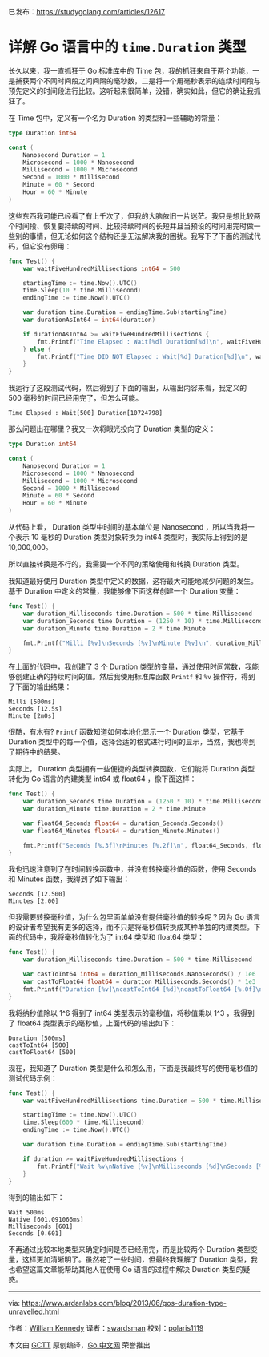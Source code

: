 已发布：https://studygolang.com/articles/12617

# 详解 Go 语言中的 `time.Duration` 类型

长久以来，我一直抓狂于 Go 标准库中的 Time 包，我的抓狂来自于两个功能，一是捕获两个不同时间段之间间隔的毫秒数，二是将一个用毫秒表示的连续时间段与预先定义的时间段进行比较。这听起来很简单，没错，确实如此，但它的确让我抓狂了。

在 Time 包中，定义有一个名为 Duration 的类型和一些辅助的常量：

```go
type Duration int64

const (
	Nanosecond Duration = 1
	Microsecond = 1000 * Nanosecond
	Millisecond = 1000 * Microsecond
	Second = 1000 * Millisecond
	Minute = 60 * Second
	Hour = 60 * Minute
)
```

这些东西我可能已经看了有上千次了，但我的大脑依旧一片迷茫。我只是想比较两个时间段、恢复要持续的时间、比较持续时间的长短并且当预设的时间用完时做一些别的事情，但无论如何这个结构还是无法解决我的困扰。我写下了下面的测试代码，但它没有卵用：

```go
func Test() {
	var waitFiveHundredMillisections int64 = 500

	startingTime := time.Now().UTC()
	time.Sleep(10 * time.Millisecond)
	endingTime := time.Now().UTC()

	var duration time.Duration = endingTime.Sub(startingTime)
	var durationAsInt64 = int64(duration)

	if durationAsInt64 >= waitFiveHundredMillisections {
		fmt.Printf("Time Elapsed : Wait[%d] Duration[%d]\n", waitFiveHundredMillisections, durationAsInt64)
	} else {
		fmt.Printf("Time DID NOT Elapsed : Wait[%d] Duration[%d]\n", waitFiveHundredMillisections, durationAsInt64)
	}
}
```

我运行了这段测试代码，然后得到了下面的输出，从输出内容来看，我定义的 500 毫秒的时间已经用完了，但怎么可能。

```
Time Elapsed : Wait[500] Duration[10724798]
```

那么问题出在哪里？我又一次将眼光投向了 Duration 类型的定义：

```go
type Duration int64

const (
	Nanosecond Duration = 1
	Microsecond = 1000 * Nanosecond
	Millisecond = 1000 * Microsecond
	Second = 1000 * Millisecond
	Minute = 60 * Second
	Hour = 60 * Minute
)
```

从代码上看， Duration 类型中时间的基本单位是 Nanosecond ，所以当我将一个表示 10 毫秒的 Duration 类型对象转换为 int64 类型时，我实际上得到的是 10,000,000。

所以直接转换是不行的，我需要一个不同的策略使用和转换 Duration 类型。

我知道最好使用 Duration 类型中定义的数据，这将最大可能地减少问题的发生。基于 Duration 中定义的常量，我能够像下面这样创建一个 Duration 变量：

```go
func Test() {
	var duration_Milliseconds time.Duration = 500 * time.Millisecond
	var duration_Seconds time.Duration = (1250 * 10) * time.Millisecond
	var duration_Minute time.Duration = 2 * time.Minute

	fmt.Printf("Milli [%v]\nSeconds [%v]\nMinute [%v]\n", duration_Milliseconds, duration_Seconds, duration_Minute)
}
```

在上面的代码中，我创建了 3 个 Duration 类型的变量，通过使用时间常数，我能够创建正确的持续时间的值。然后我使用标准库函数 `Printf` 和 `%v` 操作符，得到了下面的输出结果：

```
Milli [500ms]
Seconds [12.5s]
Minute [2m0s]
```

很酷，有木有? `Printf` 函数知道如何本地化显示一个 Duration 类型，它基于 Duration 类型中的每一个值，选择合适的格式进行时间的显示，当然，我也得到了期待中的结果。

实际上， Duration 类型拥有一些便捷的类型转换函数，它们能将 Duration 类型转化为 Go 语言的内建类型 int64 或 float64 ，像下面这样：

```go
func Test() {
	var duration_Seconds time.Duration = (1250 * 10) * time.Millisecond
	var duration_Minute time.Duration = 2 * time.Minute

	var float64_Seconds float64 = duration_Seconds.Seconds()
	var float64_Minutes float64 = duration_Minute.Minutes()

	fmt.Printf("Seconds [%.3f]\nMinutes [%.2f]\n", float64_Seconds, float64_Minutes)
}
```

我也迅速注意到了在时间转换函数中，并没有转换毫秒值的函数，使用 Seconds 和 Minutes 函数，我得到了如下输出：

```
Seconds [12.500]
Minutes [2.00]
```

但我需要转换毫秒值，为什么包里面单单没有提供毫秒值的转换呢？因为 Go 语言的设计者希望我有更多的选择，而不只是将毫秒值转换成某种单独的内建类型。下面的代码中，我将毫秒值转化为了 int64 类型和 float64 类型：

```go
func Test() {
	var duration_Milliseconds time.Duration = 500 * time.Millisecond

	var castToInt64 int64 = duration_Milliseconds.Nanoseconds() / 1e6
	var castToFloat64 float64 = duration_Milliseconds.Seconds() * 1e3
	fmt.Printf("Duration [%v]\ncastToInt64 [%d]\ncastToFloat64 [%.0f]\n", duration_Milliseconds, castToInt64, castToFloat64)
}
```

我将纳秒值除以 1^6 得到了 int64 类型表示的毫秒值，将秒值乘以 1^3 ，我得到了 float64 类型表示的毫秒值，上面代码的输出如下：

```
Duration [500ms]
castToInt64 [500]
castToFloat64 [500]
```

现在，我知道了 Duration 类型是什么和怎么用，下面是我最终写的使用毫秒值的测试代码示例：

```go
func Test() {
	var waitFiveHundredMillisections time.Duration = 500 * time.Millisecond

	startingTime := time.Now().UTC()
	time.Sleep(600 * time.Millisecond)
	endingTime := time.Now().UTC()

	var duration time.Duration = endingTime.Sub(startingTime)

	if duration >= waitFiveHundredMillisections {
		fmt.Printf("Wait %v\nNative [%v]\nMilliseconds [%d]\nSeconds [%.3f]\n", waitFiveHundredMillisections, duration, duration.Nanoseconds()/1e6, duration.Seconds())
	}
}
```

得到的输出如下：

```
Wait 500ms
Native [601.091066ms]
Milliseconds [601]
Seconds [0.601]
```

不再通过比较本地类型来确定时间是否已经用完，而是比较两个 Duration 类型变量，这样更加清晰明了。虽然花了一些时间，但最终我理解了 Duration 类型，我也希望这篇文章能帮助其他人在使用 Go 语言的过程中解决 Duration 类型的疑惑。

---

via: https://www.ardanlabs.com/blog/2013/06/gos-duration-type-unravelled.html

作者：[William Kennedy](https://github.com/ardanlabs/gotraining)
译者：[swardsman](https://github.com/swardsman)
校对：[polaris1119](https://github.com/polaris1119)

本文由 [GCTT](https://github.com/studygolang/GCTT) 原创编译，[Go 中文网](https://studygolang.com/) 荣誉推出
